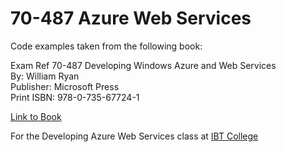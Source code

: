 # 70-487 Azure Web Services
 
Code examples taken from the following book:

Exam Ref 70-487 Developing Windows Azure and Web Services <br>
By: William Ryan<br>
Publisher: Microsoft Press<br>
Print ISBN: 978-0-735-67724-1

[Link to Book](https://www.microsoft.com/en-us/learning/exam-70-487.aspx)

For the Developing Azure Web Services class at [IBT College](http://www.ibtcollege.com/programmer--analyst.html)